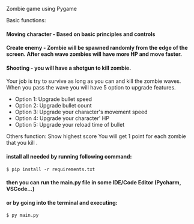 Zombie game using Pygame

Basic functions:

#### Moving character - Based on basic principles and controls
#### Create enemy - Zombie will be spawned randomly from the edge of the screen. After each wave zombies will have more HP and move faster.
#### Shooting - you will have a shotgun to kill zombie. 

Your job is try to survive as long as you can and kill the zombie waves. When you pass the wave you will have 5 option to upgrade features.
- Option 1: Upgrade bullet speed 
- Option 2: Upgrade bullet count
- Option 3: Upgrade your character's movement speed 
- Option 4: Upgrade your character' HP 
- Option 5: Upgrade your reload time of bullet

Others function: Show highest score
You will get 1 point for each zombie that you kill .

#### install all needed by running following command:

```$ pip install -r requirements.txt```

#### then you can run the main.py file in some IDE/Code Editor (Pycharm, VSCode...)
#### or by going into the terminal and executing: 

```$ py main.py```




